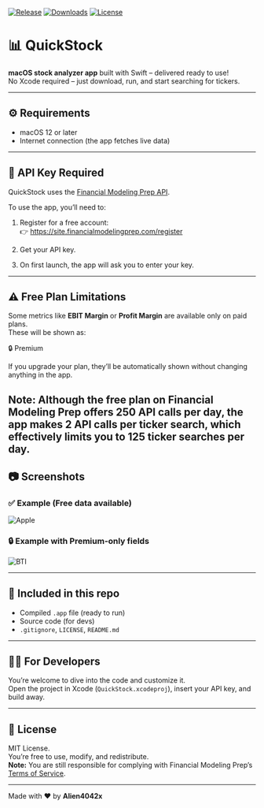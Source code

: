 [![Release](https://img.shields.io/github/v/release/Alien4042x/QuickStock)](https://github.com/Alien4042x/QuickStock/releases)
[![Downloads](https://img.shields.io/github/downloads/Alien4042x/QuickStock/total)](https://github.com/Alien4042x/QuickStock/releases)
[![License](https://img.shields.io/github/license/Alien4042x/QuickStock)](https://github.com/Alien4042x/QuickStock/blob/main/LICENSE)

# 📊 QuickStock

**macOS stock analyzer app** built with Swift – delivered ready to use!  
No Xcode required – just download, run, and start searching for tickers.

---

## ⚙️ Requirements

- macOS 12 or later
- Internet connection (the app fetches live data)

---

## 🔐 API Key Required

QuickStock uses the [Financial Modeling Prep API](https://site.financialmodelingprep.com/developer).

To use the app, you’ll need to:

1. Register for a free account:  
   👉 https://site.financialmodelingprep.com/register

2. Get your API key.

3. On first launch, the app will ask you to enter your key.

---

## ⚠️ Free Plan Limitations

Some metrics like **EBIT Margin** or **Profit Margin** are available only on paid plans.  
These will be shown as:

🔒 Premium

If you upgrade your plan, they’ll be automatically shown without changing anything in the app.

Note: Although the free plan on Financial Modeling Prep offers 250 API calls per day,
the app makes 2 API calls per ticker search, which effectively limits you to 125 ticker searches per day.
---

## 📷 Screenshots

### ✅ Example (Free data available)
![Apple](https://github.com/user-attachments/assets/ddf5b976-35bb-4841-811c-ae9f328ace03)

### 🔒 Example with Premium-only fields
![BTI](https://github.com/user-attachments/assets/10541b3d-b701-4a48-a2b3-dc62166ffa4c)


---

## 📁 Included in this repo

- Compiled `.app` file (ready to run)
- Source code (for devs)
- `.gitignore`, `LICENSE`, `README.md`

---

## 👨‍💻 For Developers

You’re welcome to dive into the code and customize it.  
Open the project in Xcode (`QuickStock.xcodeproj`), insert your API key, and build away.

---

## 🧾 License

MIT License.  
You’re free to use, modify, and redistribute.  
**Note:** You are still responsible for complying with Financial Modeling Prep’s [Terms of Service](https://site.financialmodelingprep.com/terms-of-service).

---

Made with ❤️ by **Alien4042x**
